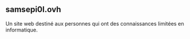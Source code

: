 ## samsepi0l.ovh

Un site web destiné aux personnes qui ont des connaissances limitées en informatique.
